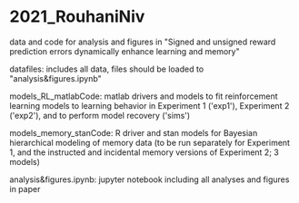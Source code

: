 # 2021_RouhaniNiv
data and code for analysis and figures in "Signed and unsigned reward prediction errors dynamically enhance learning and memory"

datafiles: includes all data, files should be loaded to "analysis&figures.ipynb"

models_RL_matlabCode: matlab drivers and models to fit reinforcement learning models to learning behavior in Experiment 1 ('exp1'), Experiment 2 ('exp2'), and to perform model recovery ('sims') 

models_memory_stanCode: R driver and stan models for Bayesian hierarchical modeling of memory data (to be run separately for Experiment 1, and the instructed and incidental memory versions of Experiment 2; 3 models)   

analysis&figures.ipynb: jupyter notebook including all analyses and figures in paper 
